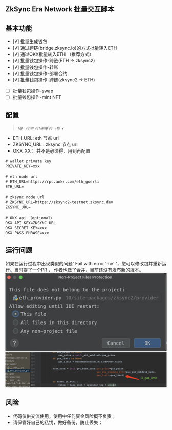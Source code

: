 ## ZkSync Era Network 批量交互脚本


## 基本功能
- [√] 批量生成钱包
- [√] 通过跨链(bridge.zksync.io)的方式批量转入ETH
- [√] 通过OKX批量转入ETH （推荐方式）
- [√] 批量钱包操作-跨链(ETH ->  zksync2)
- [√] 批量钱包操作-转账
- [√] 批量钱包操作-部署合约
- [√] 批量钱包操作-跨链(zksync2 -> ETH)
- [ ] 批量钱包操作-swap
- [ ] 批量钱包操作-mint NFT

## 配置
> `cp .env.example .env`


- ETH_URL: eth 节点 url
- ZKSYNC_URL : zksync 节点 url
- OKX_XX： 并不是必须得，用到再配置
```
# wallet private key
PRIVATE_KEY=xxx

# eth node url
# ETH_URL=https://rpc.ankr.com/eth_goerli
ETH_URL=

# zksync node url
# ZKSYNC_URL=https://zksync2-testnet.zksync.dev
ZKSYNC_URL=

# OKX api （optional）
OKX_API_KEY=ZKSYNC_URL
OKX_SECRET_KEY=xxx
OKX_PASS_PHRASE=xxx

```

## 运行问题

如果在运行过程中出现类似的问题' Fail with error 'mv' '，您可以修改包并重新运行。当时提了一个[PR](https://github.com/zksync-sdk/zksync2-python/pull/37#event-9583137191) ， 作者也做了合并，目前还没有发布新的版本。
![](./images/00.png)
![](./images/01.png)


## 风险
- 代码仅供交流使用，使用中任何资金风险概不负责；
- 请保管好自己的私钥，做好备份，防止丢失；